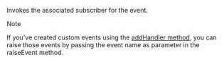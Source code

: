 Invokes the associated subscriber for the event. 

> [!Note]
> If you've created custom events using the [addHandler method](../addHandler.md), you can raise those events by passing the event name as parameter in the raiseEvent method.
